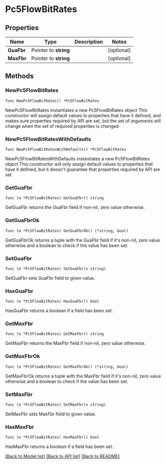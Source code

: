 # Pc5FlowBitRates

## Properties

Name | Type | Description | Notes
------------ | ------------- | ------------- | -------------
**GuaFbr** | Pointer to **string** |  | [optional] 
**MaxFbr** | Pointer to **string** |  | [optional] 

## Methods

### NewPc5FlowBitRates

`func NewPc5FlowBitRates() *Pc5FlowBitRates`

NewPc5FlowBitRates instantiates a new Pc5FlowBitRates object
This constructor will assign default values to properties that have it defined,
and makes sure properties required by API are set, but the set of arguments
will change when the set of required properties is changed

### NewPc5FlowBitRatesWithDefaults

`func NewPc5FlowBitRatesWithDefaults() *Pc5FlowBitRates`

NewPc5FlowBitRatesWithDefaults instantiates a new Pc5FlowBitRates object
This constructor will only assign default values to properties that have it defined,
but it doesn't guarantee that properties required by API are set

### GetGuaFbr

`func (o *Pc5FlowBitRates) GetGuaFbr() string`

GetGuaFbr returns the GuaFbr field if non-nil, zero value otherwise.

### GetGuaFbrOk

`func (o *Pc5FlowBitRates) GetGuaFbrOk() (*string, bool)`

GetGuaFbrOk returns a tuple with the GuaFbr field if it's non-nil, zero value otherwise
and a boolean to check if the value has been set.

### SetGuaFbr

`func (o *Pc5FlowBitRates) SetGuaFbr(v string)`

SetGuaFbr sets GuaFbr field to given value.

### HasGuaFbr

`func (o *Pc5FlowBitRates) HasGuaFbr() bool`

HasGuaFbr returns a boolean if a field has been set.

### GetMaxFbr

`func (o *Pc5FlowBitRates) GetMaxFbr() string`

GetMaxFbr returns the MaxFbr field if non-nil, zero value otherwise.

### GetMaxFbrOk

`func (o *Pc5FlowBitRates) GetMaxFbrOk() (*string, bool)`

GetMaxFbrOk returns a tuple with the MaxFbr field if it's non-nil, zero value otherwise
and a boolean to check if the value has been set.

### SetMaxFbr

`func (o *Pc5FlowBitRates) SetMaxFbr(v string)`

SetMaxFbr sets MaxFbr field to given value.

### HasMaxFbr

`func (o *Pc5FlowBitRates) HasMaxFbr() bool`

HasMaxFbr returns a boolean if a field has been set.


[[Back to Model list]](../README.md#documentation-for-models) [[Back to API list]](../README.md#documentation-for-api-endpoints) [[Back to README]](../README.md)


